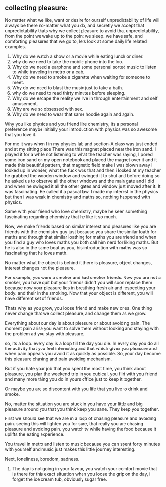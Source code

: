 ## collecting pleasure:

No matter what we like, want or desire for ourself unpredictability of life will always be there no-matter what you do, and secretly we accept that unpredictability  thats why we collect pleasure to avoid that unpredictability, from the point we wake up to the point we sleep. we have safe, and comforting pleasures that we go to, lets look at some daily life related examples.

1. Why do we watch a show or a movie while eating lunch or diner.
2. why do we need to take the mobile phone into the loo.
3. Why do we need a earphone and some personal sorted music to listen to while traveling in metro or a cab. 
4. Why do we need to smoke a cigarette when waiting for someone to meet.
5. Why do we need to blast the music just to take a bath.
6. why do we need to read thirty minutes before sleeping.
7. Why do we escape the reality we live in through entertainment and self amusement.
8. Why are we so obsessed with sex.
9. Why do we need to wear that same hoodie again and again.

Why you like physics and you friend like chemistry, its a personal preference maybe initially your introduction with physics was so awesome that you love it.

 For me it was when I in my physics lab and section-A class was just ended and at my sitting place There was this magnet placed near the iron sand. I played it for a while not listening to what the teacher was saying, I pored some iron sand on my open notebook and placed the magnet over it and it made this beautiful pattern, that magnetic field make I was blown away I looked up in wonder, what the fuck was that and then i looked at my teacher he grabbed the wooden window and swinged it to shut and before doing so he asked us to observe all the other windows and the main gate and I did and when he swinged it all the other gates and window just moved after it. It was fascinating. He called it a pascal law. I made my interest in the physics but then i was weak in chemistry and maths so, nothing happened with physics.

 Same with your friend who love chemistry, maybe he seen something fascinating regarding chemistry that he like it so much.

 Now, we make friends based on similar interest and pleasures like you are friends with the chemistry guy just because you share the similar loath for maths and through that similar loathing for maths you are friend and when you find a guy who loves maths you both call him nerd for liking maths. But he is also in the same boat as you, his introduction with maths was so fascinating that he loves math.

 No matter what the object is behind it there is pleasure, object changes, interest changes not the pleasure.

 For example, you were a smoker and had smoker friends. Now you are not a smoker, you have quit but your friends didn't you will soon replace them because now your pleasure lies in breathing fresh air and respecting your body. and their in the smoking. Now that your object is different, you will have different set of friends. 

 Thats why as you grow, you loose friend and make new ones. One thing never change that we collect pleasure, and change them as we grow.

 Everything about our day is about pleasure or about avoiding pain. The moment pain arise you want to solve them without looking and staying with the problem ad you stay with pleasure.

 so, its a loop. every day is a loop till the day you die. In every day you do all the activity that you feel interesting and that which gives you pleasure and when pain appears you avoid it as quickly as possible. So, your day become this pleasure chasing and pain avoiding mechanism.

 But if you hate your job that you spent the most time, you think about pleasure, you plan the weekend trip in you cubical, you flirt with you friend and many more thing you do in yours office just to keep it together.

 Or maybe you are so discontent with you life that you live to drink and smoke.

 No, matter the situation you are stuck in you have your little and big pleasure around you that you think keep you sane. They keep you together. 

 First we should see that we are in a loop of chasing pleasure and avoiding pain.
 seeing this will lighten you for sure, that really you are chasing pleasure and avoiding pain. you watch tv while having the food because it uplifts the eating experience.

 You travel in metro and listen to music because you can spent forty minutes with yourself and music just makes this little journey interesting.

 Next, loneliness, boredom, sadness.





1. The day is not going in your favour, you watch your comfort movie that is there for this exact situation when you loose the grip on the day, i forget the ice cream tub, obviously sugar free.